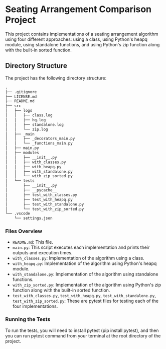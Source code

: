 # Seating Arrangement Comparison Project

This project contains implementations of a seating arrangement algorithm using four different approaches: using a class, using Python's heapq module, using standalone functions, and using Python's zip function along with the built-in sorted function.

## Directory Structure

The project has the following directory structure:

```markdown
.
├── .gitignore
├── LICENSE.md
├── README.md
├── src
│   ├── logs
│   │   ├── class.log
│   │   ├── hq.log
│   │   ├── standalone.log
│   │   └── zip.log
│   ├── _main
│   │   ├── _decorators_main.py
│   │   └── _functions_main.py
│   ├── main.py
│   ├── modules
│   │   ├── __init__.py
│   │   ├── with_classes.py
│   │   ├── with_heapq.py
│   │   ├── with_standalone.py
│   │   └── with_zip_sorted.py
│   └── tests
│       ├── __init__.py
│       ├── __pycache__
│       ├── test_with_classes.py
│       ├── test_with_heapq.py
│       ├── test_with_standalone.py
│       └── test_with_zip_sorted.py
└── .vscode
    └── settings.json
```

### Files Overview

- `README.md`: This file.
- `main.py`: This script executes each implementation and prints their outputs and execution times.
- `with_classes.py`: Implementation of the algorithm using a class.
- `with_heapq.py`: Implementation of the algorithm using Python's heapq module.
- `with_standalone.py`: Implementation of the algorithm using standalone functions.
- `with_zip_sorted.py`: Implementation of the algorithm using Python's zip function along with the built-in sorted function.
- `test_with_classes.py`, `test_with_heapq.py`, `test_with_standalone.py`, `test_with_zip_sorted.py`: These are pytest files for testing each of the four implementations.

### Running the Tests

To run the tests, you will need to install pytest (pip install pytest), and then you can run pytest command from your terminal at the root directory of the project.
